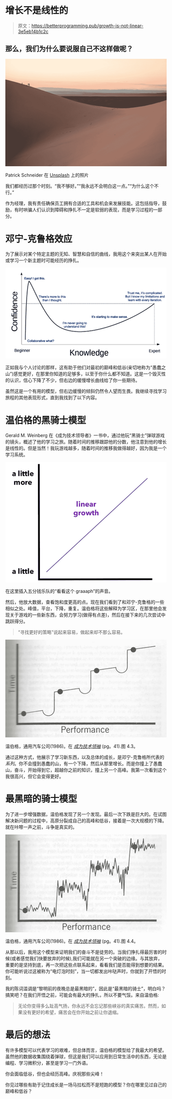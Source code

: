 # 增长不是线性的

> 原文：<https://betterprogramming.pub/growth-is-not-linear-3e5eb14b1c2c>

## 那么，我们为什么要说服自己不这样做呢？

![](img/1a05f1b5219959a53136bbcbede157d4.png)

Patrick Schneider 在 [Unsplash](https://unsplash.com?utm_source=medium&utm_medium=referral) 上的照片

我们都经历过那个时刻。“我不够好。”“我永远不会明白这一点。”“为什么这个不行。”

作为经理，我有责任确保员工拥有合适的工具和机会来发展技能。这包括指导，鼓励，有时哄骗人们认识到障碍和挣扎不一定是软弱的表现，而是学习过程的一部分。

# 邓宁-克鲁格效应

为了展示对某个特定主题的无知、智慧和自信的曲线，我用这个来突出某人在开始或学习一个新主题时可能经历的挣扎。

![](img/ff1873be10a498d5ba4b730ed116f01a.png)

正如我与个人讨论的那样，这有助于他们对最初的巅峰和低谷(亲切地称为“愚蠢之山”)感觉更好，在那里你知道的足够多，以至于你什么都不知道。这是一个毁灭性的认识，信心下降了不少，但右边的缓慢增长曲线给了你一些期待。

虽然这是一个有用的模型，但右边缓慢的倾斜仍然令人望而生畏。我继续寻找学习旅程的其他表现形式，直到我找到了以下内容。

# 温伯格的黑骑士模型

Gerald M. Weinberg 在《成为技术领导者》一书中，通过他玩“黑骑士”弹球游戏的镜头，概述了他的学习之旅。随着时间的推移跟踪他的分数，他注意到他的增长是线性的。但是当然！我玩游戏越多，随着时间的推移我做得越好，因为我是一个学习系统。

![](img/9920a45e768a3d8428e24b925ee26773.png)

在这里插入五分钱乐队的“看看这个 graaaph”的声音。

然后，他放大数据，查看饱和度更高的点。现在我们看到了和邓宁-克鲁格的一些相似之处。峰值，平台，下降，重复。温伯格将这些解释为学习区，在那里他会发现关于游戏的一些新东西，会努力学习(做得有点差)，然后在接下来的几次尝试中跳跃得分。

> “寻找更好的策略”说起来容易，做起来却不那么容易。

![](img/ce84a639bbfdba1c32734d1dc57fe343.png)

温伯格，通用汽车公司(1986)。在 [*成为技术领袖*](https://www.amazon.com/Becoming-Technical-Leader-Problem-Solving-Approach/dp/0932633021) (pg。41).图 4.3。

通过这种方式，他展示了学习新东西，以及总体的成长，是邓宁-克鲁格所代表的*系列*。你不会撞到愚蠢的山，有一个下降，然后从那里增长。而是你撞上了愚蠢山，奋斗，开始得到它，超越你之前的知识，撞上另一个高峰。我第一次看到这个我很高兴，但它会变得更好。

# 最黑暗的骑士模型

为了进一步增强数据，温伯格发现了另一个发现。最后一次下跌是巨大的。在试图解决新问题的过程中，高原分裂成自己的高峰和低谷，接着是一次大规模的下降。就在咔嚓一声之前，斗争是真实的。

![](img/ebe624e339f17a33f58bb61771d0fc7a.png)

温伯格，通用汽车公司(1986)。在 [*成为技术领袖*](https://www.amazon.com/Becoming-Technical-Leader-Problem-Solving-Approach/dp/0932633021) (pg。41).图 4.4。

从那以后，我用这个模型来证明我们的奋斗不是徒劳的。当我们挣扎得最厉害的时候(或者感觉我们快要放弃的时候),我们可能就在另一个突破的边缘。与其放弃，重要的是坚持到底，再一次把这些点联系起来，看看我们是否能得到想要的结果。你可能听说过这被称为“电灯泡时刻”，当一切都发出咔哒声时，你就到了开悟的时刻。

我的陈词滥调是“黎明前的夜晚总是最黑暗的”，因此是“最黑暗的骑士”，明白吗？搞笑吧？在我们开悟之前，可能会有最大的挣扎，所以不要气馁。来自温伯格:

> 无论你变得多么趾高气扬，你永远不会忘记那些峡谷的真实痛苦。然而，如果没有更好的希望，痛苦会在你开始之前让你退缩。

# 最后的想法

有许多模型可以代表学习的艰难，但总体而言，温伯格的模型给了我最大的希望。虽然他的数据收集围绕着弹球，但这是我们可以应用到日常生活中的东西，无论是编程、学习微积分，甚至是学习一门外语。

你会面临低谷，但也会经历高峰。庆祝那些尖峰！

你见过哪些有助于记住成长是一场马拉松而不是短跑的模型？你在哪里见过自己的巅峰和低谷？